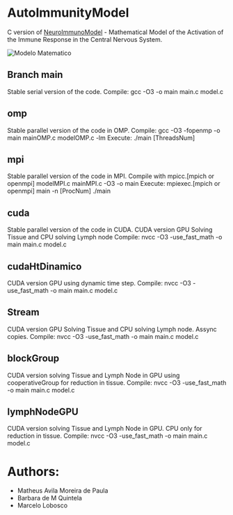 # AutoImmunityModel

C version of [NeuroImmunoModel](https://github.com/quintelabm/NeuroImmunoModel) - Mathematical Model of the Activation of the Immune Response in the Central Nervous System.

![Modelo Matematico](https://ars.els-cdn.com/content/image/1-s2.0-S0377042723001073-ga1_lrg.jpg)

## Branch main

Stable serial version of the code. 
Compile: gcc -O3 -o main main.c model.c

## omp

Stable parallel version of the code in OMP. 
Compile: gcc -O3 -fopenmp -o main mainOMP.c modelOMP.c -lm
Execute: ./main [ThreadsNum]

## mpi

Stable parallel version of the code in MPI. Compile with mpicc.[mpich or openmpi] modelMPI.c mainMPI.c -O3 -o main 
Execute: mpiexec.[mpich or openmpi] main -n [ProcNum] ./main

## cuda

Stable parallel version of the code in CUDA. CUDA version GPU Solving Tissue and CPU solving Lymph node
Compile: nvcc -O3 -use_fast_math -o main main.c model.c

## cudaHtDinamico

CUDA version GPU using dynamic time step.
Compile: nvcc -O3 -use_fast_math -o main main.c model.c

## Stream

CUDA version GPU Solving Tissue and CPU solving Lymph node. Assync copies.
Compile: nvcc -O3 -use_fast_math -o main main.c model.c

## blockGroup

CUDA version solving Tissue and Lymph Node in GPU using cooperativeGroup for reduction in tissue.
Compile: nvcc -O3 -use_fast_math -o main main.c model.c

## lymphNodeGPU

CUDA version solving Tissue and Lymph Node in GPU. CPU only for reduction in tissue.
Compile: nvcc -O3 -use_fast_math -o main main.c model.c

# Authors:

* Matheus Avila Moreira de Paula 
* Barbara de M Quintela
* Marcelo Lobosco

